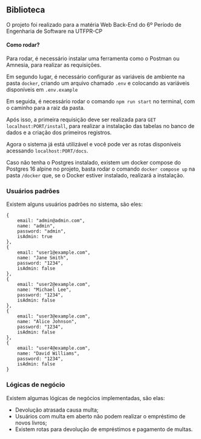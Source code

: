 ## Biblioteca

O projeto foi realizado para a matéria Web Back-End do 6º Período de Engenharia de Software na UTFPR-CP

#### Como rodar?

Para rodar, é necessário instalar uma ferramenta como o Postman ou Amnesia, para realizar as requisições.

Em segundo lugar, é necessário configurar as variáveis de ambiente na pasta `docker`, criando um arquivo chamado `.env` e colocando as variáveis disponíveis em `.env.example`

Em seguida, é necessário rodar o comando `npm run start` no terminal, com o caminho para a raiz da pasta.

Após isso, a primeira requisição deve ser realizada para `GET localhost:PORT/install`, para realizar a instalação das tabelas no banco de dados e a criação dos primeiros registros.

Agora o sistema já está utilizável e você pode ver as rotas disponíveis acessando `localhost:PORT/docs`.

Caso não tenha o Postgres instalado, existem um docker compose do Postgres 16 alpine no projeto, basta rodar o comando `docker compose up` na pasta `/docker` que, se o Docker estiver instalado, realizará a instalação.

### Usuários padrões

Existem alguns usuários padrões no sistema, são eles:
```
{
    email: "admin@admin.com",
    name: "admin",
    password: "admin",
    isAdmin: true
},
{
    email: "user1@example.com",
    name: "Jane Smith",
    password: "1234",
    isAdmin: false
},
{
    email: "user2@example.com",
    name: "Michael Lee",
    password: "1234",
    isAdmin: false
},
{
    email: "user3@example.com",
    name: "Alice Johnson",
    password: "1234",
    isAdmin: false
},
{
    email: "user4@example.com",
    name: "David Williams",
    password: "1234",
    isAdmin: false
}
```

### Lógicas de negócio

Existem algumas lógicas de negócios implementadas, são elas:
- Devolução atrasada causa multa;
- Usuários com multa em aberto não podem realizar o empréstimo de novos livros;
- Existem rotas para devolução de empréstimos e pagamento de multas.
